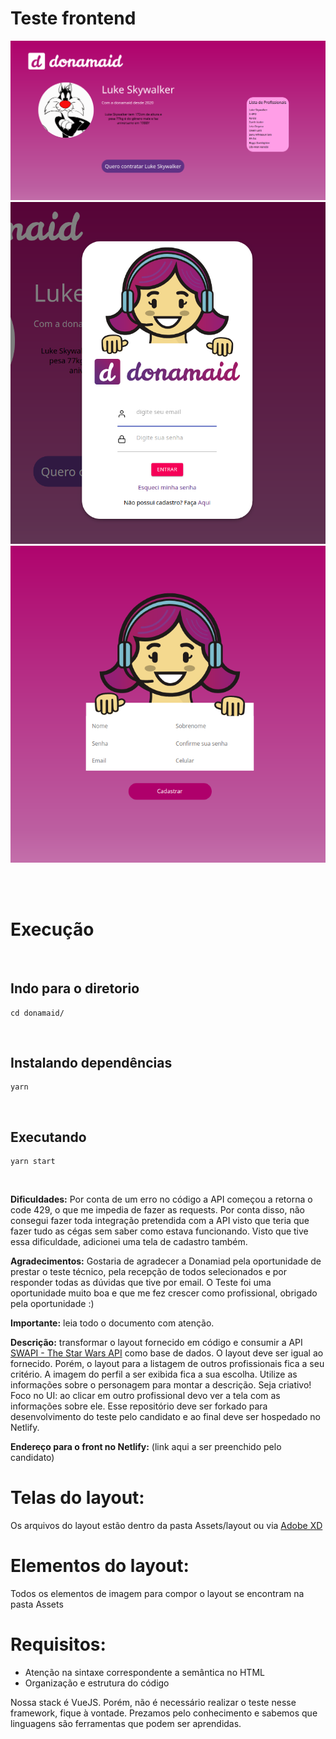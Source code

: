 # Teste frontend
<p align="center">
<img src="https://github.com/Carrilhos/donamaid-teste-frontend/blob/master/assets/imgFromReadme/print1.png" />

<img src="https://github.com/Carrilhos/donamaid-teste-frontend/blob/master/assets/imgFromReadme/print2.png"/>

<img src="https://github.com/Carrilhos/donamaid-teste-frontend/blob/master/assets/imgFromReadme/print3.png"/>
</p>
<br><br>

<h1> Execução </h1>
<br>
<h2>Indo para o diretorio</h2>

```
cd donamaid/
```
<br>
<h2>Instalando dependências</h2>

```
yarn 
```
<br>
<h2>Executando</h2>

```
yarn start
```

<br>


**Dificuldades:** Por conta de um erro no código a API começou a retorna o code 429, o que me impedia de fazer as requests. Por conta disso, não consegui fazer toda integração pretendida com a API visto que teria que fazer tudo as cégas sem saber como estava funcionando. Visto que tive essa dificuldade, adicionei uma tela de cadastro também.

**Agradecimentos:** Gostaria de agradecer a Donamiad pela oportunidade de prestar o teste técnico, pela recepção de todos selecionados e por responder todas as dúvidas que tive por email. O Teste foi uma oportunidade muito boa e que me fez crescer como profissional, obrigado pela oportunidade :)
 
**Importante:** leia todo o documento com atenção.

**Descrição:** transformar o layout fornecido em código e consumir a API [SWAPI - The Star Wars API](https://swapi.dev/) como base de dados. 
O layout deve ser igual ao fornecido. Porém, o layout para a listagem de outros profissionais fica a seu critério.
A imagem do perfil a ser exibida fica a sua escolha. Utilize as informações sobre o personagem para montar a descrição. Seja criativo!
Foco no UI: ao clicar em outro profissional devo ver a tela com as informações sobre ele. 
Esse repositório deve ser forkado para desenvolvimento do teste pelo candidato e ao final deve ser hospedado no Netlify.

**Endereço para o front no Netlify:**
    (link aqui a ser preenchido pelo candidato)

# Telas do layout:

Os arquivos do layout estão dentro da pasta Assets/layout ou via [Adobe XD](https://xd.adobe.com/view/08c006f2-ade5-4c43-b48b-fa5f95050432-5d93/)

# Elementos do layout:

Todos os elementos de imagem para compor o layout se encontram na pasta Assets

# Requisitos:

- Atenção na sintaxe correspondente a semântica no HTML
- Organização e estrutura do código

Nossa stack é VueJS. Porém, não é necessário realizar o teste nesse framework, fique à vontade. 
Prezamos pelo conhecimento e sabemos que linguagens são ferramentas que podem ser aprendidas.
